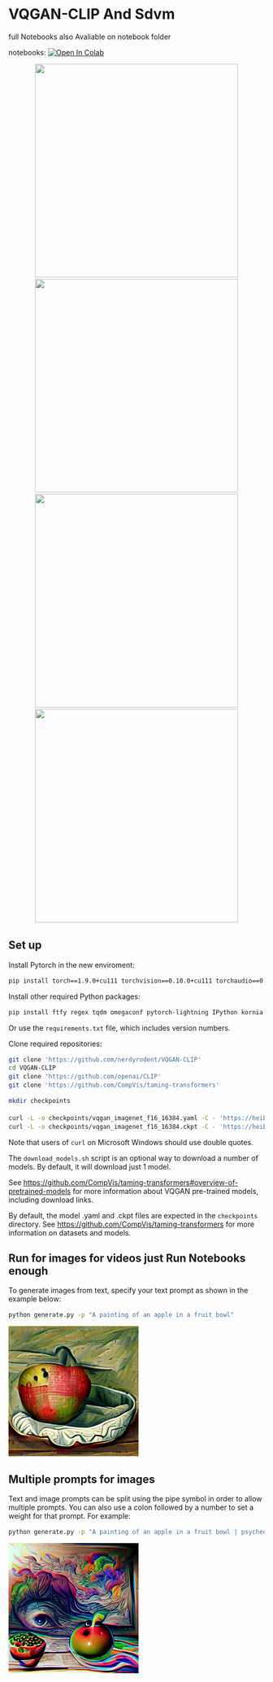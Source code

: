 # VQGAN-CLIP And Sdvm

full Notebooks also Avaliable on notebook folder

notebooks: [![Open In Colab][colab-badge]][colab-notebook]

[colab-notebook]: <https://colab.research.google.com/drive/1Beuy31ZtlXSNyttNXfz_oq9US-8r2M0k?usp=sharing>
[colab-badge]: <https://colab.research.google.com/assets/colab-badge.svg>

[colab-notebook]: <https://colab.research.google.com/github/pollinations/hive/blob/main/notebooks/2%20Text-To-Video/1%20CLIP-Guided%20VQGAN%203D%20Turbo%20Zoom.ipynb>
[colab-badge]: <https://colab.research.google.com/assets/colab-badge.svg>

<div align=center>
<img  src="https://user-images.githubusercontent.com/33378412/228069542-eb80459b-82ff-4ba0-95a3-f89dbd9d0bbb.gif" width="400" height="420">
<img  src="https://user-images.githubusercontent.com/33378412/228069054-5262cc58-1cd4-4927-bef4-8c628aed73c7.gif" width="400" height="420"> 
</div>  

<div align=center>
<img  src="https://user-images.githubusercontent.com/33378412/228073093-609aa05e-4fd2-4c57-bed6-dea9398c0f70.gif" width="400" height="420">
<img  src="https://user-images.githubusercontent.com/33378412/228074409-75b74676-cb55-4bb4-a5a6-236dd2510f47.gif" width="400" height="420"> 
</div> 


## Set up

Install Pytorch in the new enviroment:

```sh
pip install torch==1.9.0+cu111 torchvision==0.10.0+cu111 torchaudio==0.9.0 -f https://download.pytorch.org/whl/torch_stable.html
```

Install other required Python packages:

```sh
pip install ftfy regex tqdm omegaconf pytorch-lightning IPython kornia imageio imageio-ffmpeg einops torch_optimizer setuptools==59.5.0
```

Or use the ```requirements.txt``` file, which includes version numbers.

Clone required repositories:

```sh
git clone 'https://github.com/nerdyrodent/VQGAN-CLIP'
cd VQGAN-CLIP
git clone 'https://github.com/openai/CLIP'
git clone 'https://github.com/CompVis/taming-transformers'
```

```sh
mkdir checkpoints

curl -L -o checkpoints/vqgan_imagenet_f16_16384.yaml -C - 'https://heibox.uni-heidelberg.de/d/a7530b09fed84f80a887/files/?p=%2Fconfigs%2Fmodel.yaml&dl=1' #ImageNet 16384
curl -L -o checkpoints/vqgan_imagenet_f16_16384.ckpt -C - 'https://heibox.uni-heidelberg.de/d/a7530b09fed84f80a887/files/?p=%2Fckpts%2Flast.ckpt&dl=1' #ImageNet 16384
```
Note that users of ```curl``` on Microsoft Windows should use double quotes.

The `download_models.sh` script is an optional way to download a number of models. By default, it will download just 1 model.

See <https://github.com/CompVis/taming-transformers#overview-of-pretrained-models> for more information about VQGAN pre-trained models, including download links.

By default, the model .yaml and .ckpt files are expected in the `checkpoints` directory.
See <https://github.com/CompVis/taming-transformers> for more information on datasets and models.


## Run for images for videos just Run Notebooks enough

To generate images from text, specify your text prompt as shown in the example below:

```sh
python generate.py -p "A painting of an apple in a fruit bowl"
```

<img src="./samples/A_painting_of_an_apple_in_a_fruitbowl.png" width="256px"></img>

## Multiple prompts for images

Text and image prompts can be split using the pipe symbol in order to allow multiple prompts.
You can also use a colon followed by a number to set a weight for that prompt. For example:

```sh
python generate.py -p "A painting of an apple in a fruit bowl | psychedelic | surreal:0.5 | weird:0.25"
```

<img src="./samples/Apple_weird.png" width="256px"></img>








